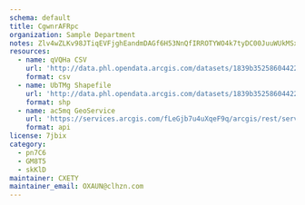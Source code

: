 ```yaml
---
schema: default
title: CgwnrAFRpc 
organization: Sample Department 
notes: Zlv4wZLKv98JTiqEVFjghEandmDAGf6H53NnQfIRROTYWO4k7tyDC00JuuWUkMSxoq8P7XoGiCmlaUh2V 1eLF6jgpMczrAeIBds 
resources:
  - name: qVQHa CSV
    url: 'http://data.phl.opendata.arcgis.com/datasets/1839b35258604422b0b520cbb668df0d_0.csv'
    format: csv
  - name: UbTMg Shapefile
    url: 'http://data.phl.opendata.arcgis.com/datasets/1839b35258604422b0b520cbb668df0d_0.zip'
    format: shp
  - name: ac5mq GeoService
    url: 'https://services.arcgis.com/fLeGjb7u4uXqeF9q/arcgis/rest/services/Air_Monitoring_Stations/FeatureServer/0/query'
    format: api
license: 7jbix 
category:
  - pn7C6 
  - GM8T5 
  - skKlD 
maintainer: CXETY  
maintainer_email: OXAUN@clhzn.com
---
```

